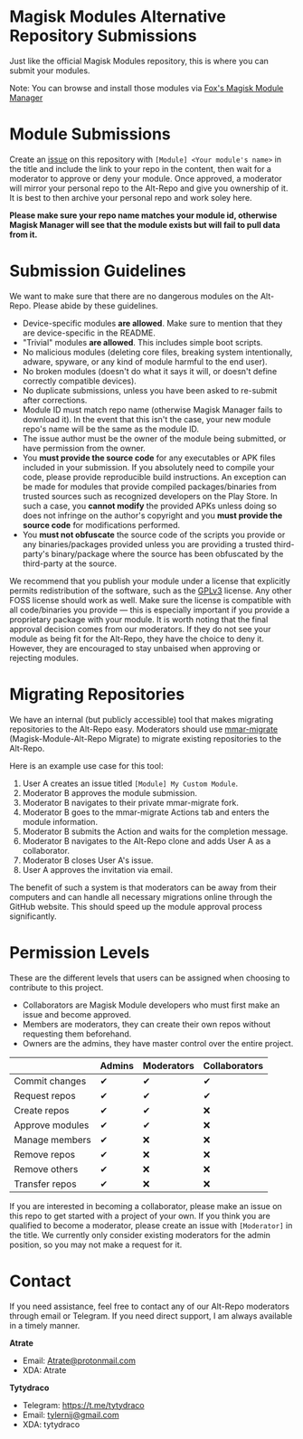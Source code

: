 # Magisk Modules Alternative Repository Submissions
Just like the official Magisk Modules repository, this is where you can submit your modules.

Note: You can browse and install those modules via [Fox's Magisk Module Manager](https://github.com/Fox2Code/FoxMagiskModuleManager/releases)

# Module Submissions
Create an [issue](https://github.com/Magisk-Modules-Alt-Repo/submission/issues) on this repository with `[Module] <Your module's name>` in the title and include the link to your repo in the content, then wait for a moderator to approve or deny your module. Once approved, a moderator will mirror your personal repo to the Alt-Repo and give you ownership of it. It is best to then archive your personal repo and work soley here.

**Please make sure your repo name matches your module id, otherwise Magisk Manager will see that the module exists but will fail to pull data from it.**

# Submission Guidelines
We want to make sure that there are no dangerous modules on the Alt-Repo. Please abide by these guidelines.

* Device-specific modules **are allowed**. Make sure to mention that they are device-specific in the README.
* "Trivial" modules **are allowed**. This includes simple boot scripts.
* No malicious modules (deleting core files, breaking system intentionally, adware, spyware, or any kind of module harmful to the end user).
* No broken modules (doesn't do what it says it will, or doesn't define correctly compatible devices).
* No duplicate submissions, unless you have been asked to re-submit after corrections.
* Module ID must match repo name (otherwise Magisk Manager fails to download it). In the event that this isn't the case, your new module repo's name will be the same as the module ID.
* The issue author must be the owner of the module being submitted, or have permission from the owner.
* You **must provide the source code** for any executables or APK files included in your submission. If you absolutely need to compile your code, please provide reproducible build instructions. An exception can be made for modules that provide compiled packages/binaries from trusted sources such as recognized developers on the Play Store. In such a case, you **cannot modify** the provided APKs unless doing so does not infringe on the author's copyright and you **must provide the source code** for modifications performed.
* You **must not obfuscate** the source code of the scripts you provide or any binaries/packages provided unless you are providing a trusted third-party's binary/package where the source has been obfuscated by the third-party at the source.

We recommend that you publish your module under a license that explicitly permits redistribution of the software, such as the [GPLv3](https://www.gnu.org/licenses/gpl-howto.html) license. Any other FOSS license should work as well. Make sure the license is compatible with all code/binaries you provide — this is especially important if you provide a proprietary package with your module.
It is worth noting that the final approval decision comes from our moderators. If they do not see your module as being fit for the Alt-Repo, they have the choice to deny it. However, they are encouraged to stay unbaised when approving or rejecting modules.

# Migrating  Repositories
We have an internal (but publicly accessible) tool that makes migrating repositories to the Alt-Repo easy. Moderators should use [mmar-migrate](https://github.com/Magisk-Modules-Alt-Repo/mmar-migrate) (Magisk-Module-Alt-Repo Migrate) to migrate existing repositories to the Alt-Repo.

Here is an example use case for this tool:

1. User A creates an issue titled `[Module] My Custom Module`.
2. Moderator B approves the module submission.
3. Moderator B navigates to their private mmar-migrate fork.
4. Moderator B goes to the mmar-migrate Actions tab and enters the module information.
5. Moderator B submits the Action and waits for the completion message.
6. Moderator B navigates to the Alt-Repo clone and adds User A as a collaborator.
7. Moderator B closes User A's issue.
8. User A approves the invitation via email.

The benefit of such a system is that moderators can be away from their computers and can handle all necessary migrations online through the GitHub website. This should speed up the module approval process significantly.

# Permission Levels
These are the different levels that users can be assigned when choosing to contribute to this project.

* Collaborators are Magisk Module developers who must first make an issue and become approved.
* Members are moderators, they can create their own repos without requesting them beforehand.
* Owners are the admins, they have master control over the entire project.

|                 	| Admins 	| Moderators 	| Collaborators 	|
|-----------------	|--------	|---------	|---------------	|
| Commit changes  	|    ✔   	|    ✔    	|       ✔       	|
| Request repos   	|    ✔   	|    ✔    	|       ✔       	|
| Create repos    	|    ✔   	|    ✔    	|       ❌       	|
| Approve modules  	|    ✔   	|    ✔    	|       ❌       	|
| Manage members  	|    ✔   	|    ❌    	|       ❌       	|
| Remove repos    	|    ✔   	|    ❌    	|       ❌       	|
| Remove others   	|    ✔   	|    ❌    	|       ❌       	|
| Transfer repos  	|    ✔   	|    ❌    	|       ❌       	|

If you are interested in becoming a collaborator, please make an issue on this repo to get started with a project of your own. If you think you are qualified to become a moderator, please create an issue with `[Moderator]` in the title. We currently only consider existing moderators for the admin position, so you may not make a request for it.

# Contact
If you need assistance, feel free to contact any of our Alt-Repo moderators through email or Telegram. If you need direct support, I am always available in a timely manner.

**Atrate**

* Email: Atrate@protonmail.com
* XDA: Atrate

**Tytydraco**

* Telegram: https://t.me/tytydraco
* Email: tylernij@gmail.com
* XDA: tytydraco
